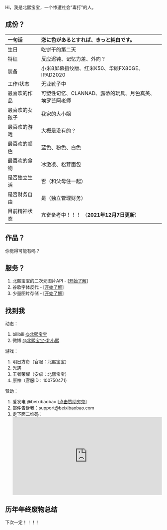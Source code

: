 Hi，我是北熙宝宝，一个惨遭社会“毒打”的人。
<h2>成份？</h2>
<table class="table">
<thead>
<tr>
<th style="text-align: left;">一句话</th>
<th style="text-align: left;">恋に色があるとすれば、きっと純白です。</th>
</tr>
</thead>
<tbody>
<tr>
<td style="text-align: left;">生日</td>
<td style="text-align: left;">吃饼干的第二天</td>
</tr>
<tr>
<td style="text-align: left;">特征</td>
<td style="text-align: left;">反应迟钝、记忆力差、外向？</td>
</tr>
<tr>
<td style="text-align: left;">装备</td>
<td style="text-align: left;">小米8屏幕指纹版、红米K50、华硕FX80GE、IPAD2020</td>
</tr>
<tr>
<td style="text-align: left;">工作/状态</td>
<td style="text-align: left;">无业靴子中</td>
</tr>
<tr>
<td style="text-align: left;">最喜欢的作品</td>
<td style="text-align: left;">可塑性记忆、CLANNAD、露蒂的玩具、月色真美、埃罗芒阿老师</td>
</tr>
<tr>
<td style="text-align: left;">最喜欢的女孩子</td>
<td style="text-align: left;">我家的大小姐</td>
</tr>
<tr>
<td style="text-align: left;">最喜欢的游戏</td>
<td style="text-align: left;">大概是没有的？</td>
</tr>
<tr>
<td style="text-align: left;">最喜欢的颜色</td>
<td style="text-align: left;">蓝色、粉色、白色</td>
</tr>
<tr>
<td style="text-align: left;">最喜欢的食物</td>
<td style="text-align: left;">冰激凌、松茸面包</td>
</tr>
<tr>
<td style="text-align: left;">是否独立生活</td>
<td style="text-align: left;">否（和父母住一起）</td>
</tr>
<tr>
<td style="text-align: left;">是否财务自由</td>
<td style="text-align: left;">是（独立管理财务）</td>
</tr>
<tr>
<td style="text-align: left;">目前精神状态</td>
<td style="text-align: left;">亢奋备考中！！！ （<strong>2021年12月7日更新</strong>）</td>
</tr>
</tbody>
</table>
<h2>作品？</h2>
你觉得可能有吗？
<h2>服务？</h2>
<ol>
 	<li>北熙宝宝的二次元图片API - [<a title="开始了解" href="http://api.beixibaobao.com/pic-ecy/pc/rand.php">开始了解</a>]</li>
 	<li>谷歌字体反代 - [<a title="开始了解" href="https://font.beixibaobao.com">开始了解</a>]</li>
 	<li>少量图片存储 - [<a title="开始了解" href="https://img.beixibaobao.cn">开始了解</a>]</li>
</ol>
<h2>找到我</h2>
动态：
<ol>
 	<li>bilibili <a title="@北熙宝宝" href="https://space.bilibili.com/305018129">@北熙宝宝</a></li>
 	<li>微博 <a title="@北熙宝宝" href="https://weibo.com/beixibaobao">@北熙宝宝-北小熙</a></li>
</ol>
游戏：
<ol>
 	<li>明日方舟（官服：北熙宝宝）</li>
 	<li>光遇</li>
 	<li>王者荣耀（安卓：北熙宝宝）</li>
 	<li>原神（官服ID：100750471）</li>
</ol>
赞助：
<ol>
 	<li>爱发电 @beixibaobao [<a title="点击赞助穷鬼" href="https://afdian.net/@beixibaobao">点击赞助穷鬼</a>]</li>
 	<li>邮件告诉我：support@beixibaobao.com</li>
 	<li>走下面二维码：</li>
<iframe style="border: 0; overflow: hidden; width: 100%; height: 250px;" src="https://blog.beixibaobao.com/donate-simple/index.html"> </iframe>
</ol>
<h2>历年<del>年终</del>废物总结</h2>
下次一定！！！！
